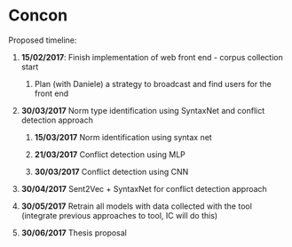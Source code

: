 # Concon

Proposed timeline:

1. **15/02/2017**: Finish implementation of web front end - corpus collection start

	1. Plan (with Daniele) a strategy to broadcast and find users for the front end
	
2. **30/03/2017** Norm type identification using SyntaxNet and conflict detection approach

	1. **15/03/2017** Norm identification using syntax net
	
	2. **21/03/2017** Conflict detection using MLP
	
	3. **30/03/2017** Conflict detection using CNN
	
3. **30/04/2017** Sent2Vec + SyntaxNet for conflict detection approach

4. **30/05/2017** Retrain all models with data collected with the tool (integrate previous approaches to tool, IC will do this)

5. **30/06/2017** Thesis proposal 

